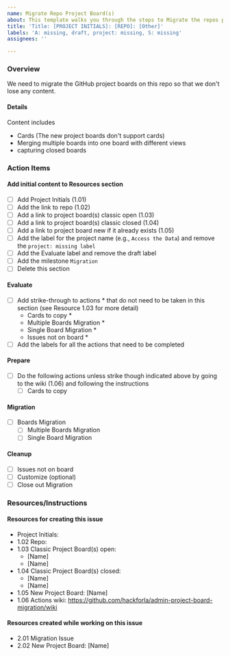 ```yaml
---
name: Migrate Repo Project Board(s)
about: This template walks you through the steps to Migrate the repos project boards
title: 'Title: [PROJECT INITIALS]: [REPO]: [Other]'
labels: 'A: missing, draft, project: missing, S: missing'
assignees: ''

---
```


### Overview
We need to migrate the GitHub project boards on this repo so that we don't lose any content.

#### Details
Content includes
- Cards (The new project boards don't support cards)
- Merging multiple boards into one board with different views
- capturing closed boards

### Action Items

#### Add initial content to Resources section
- [ ] Add Project Initials (1.01)
- [ ] Add the link to repo (1.02)
- [ ] Add a link to project board(s) classic open (1.03)
- [ ] Add a link to project board(s) classic closed (1.04)
- [ ] Add a link to project board new if it already exists (1.05)
- [ ] Add the label for the project name (e.g., `Access the Data`) and remove the `project: missing label`
- [ ] Add the Evaluate label and remove the draft label
- [ ] Add the milestone `Migration`
- [ ] Delete this section

#### Evaluate
- [ ] Add strike-through to actions * that do not need to be taken in this section (see Resource 1.03 for more detail)
   - Cards to copy *
   - Multiple Boards Migration *
   - Single Board Migration *
   - Issues not on board *
- [ ] Add the labels for all the actions that need to be completed

#### Prepare
- [ ] Do the following actions unless strike though indicated above by going to the wiki (1.06) and following the instructions
   - [ ] Cards to copy

#### Migration
   - [ ] Boards Migration
      - [ ] Multiple Boards Migration
      - [ ] Single Board Migration

#### Cleanup
   - [ ] Issues not on board
   - [ ] Customize (optional)
   - [ ] Close out Migration

### Resources/Instructions

#### Resources for creating this issue
- Project Initials:
- 1.02 Repo:
- 1.03 Classic Project Board(s) open:
   - [Name]
   - [Name]
- 1.04 Classic Project Board(s) closed:
   - [Name]
   - [Name]
- 1.05 New Project Board: [Name] 
- 1.06 Actions wiki: https://github.com/hackforla/admin-project-board-migration/wiki

#### Resources created while working on this issue
- 2.01 Migration Issue
- 2.02 New Project Board:  [Name]
